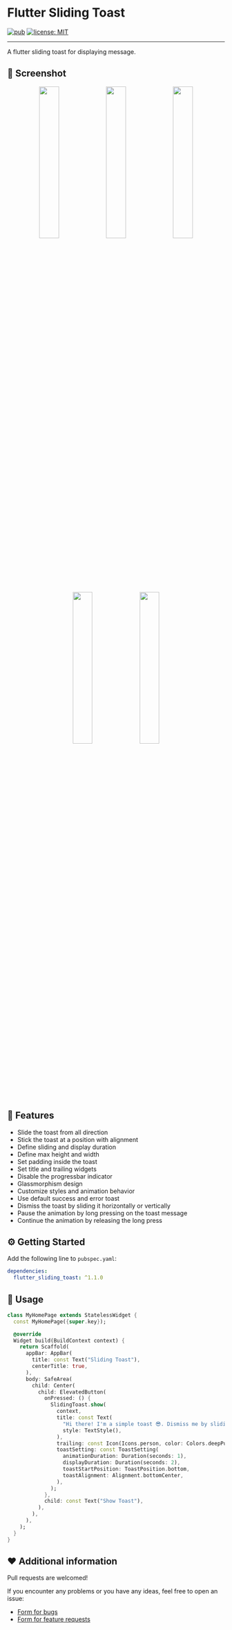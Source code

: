 # Flutter Sliding Toast

<div>
    <a href="https://pub.dev/packages/flutter_sliding_toast"><img src="https://img.shields.io/pub/v/flutter_sliding_toast.svg" alt="pub"></a>
    <a href="https://opensource.org/licenses/MIT"><img src="https://img.shields.io/badge/license-MIT-blue.svg" alt="license: MIT"></a>
</div>

---

A flutter sliding toast for displaying message.

## 🎨 Screenshot

<div display="flex" flex-wrap="wrap" align="center">
  <img src="https://res.cloudinary.com/gaurishankar/image/upload/v1717998621/Flutter%20Sliding%20Toast%20Pub%20Package/mfru3rh3pkd9welon1dd.gif" width="30%">
  <img src="https://res.cloudinary.com/gaurishankar/image/upload/v1717998632/Flutter%20Sliding%20Toast%20Pub%20Package/uzfyv9hrbbgrf4ikx3rm.gif" width="30%">
  <img src="https://res.cloudinary.com/gaurishankar/image/upload/v1717998620/Flutter%20Sliding%20Toast%20Pub%20Package/quxokvoql01imigcvzpl.gif" width="30%">
  <img src="https://res.cloudinary.com/gaurishankar/image/upload/v1717998620/Flutter%20Sliding%20Toast%20Pub%20Package/xnabgfyoglp7kokyy2ws.gif" width="30%">
  <img src="https://res.cloudinary.com/gaurishankar/image/upload/v1717998622/Flutter%20Sliding%20Toast%20Pub%20Package/lo6ajvhsabuxo29z1i9b.gif" width="30%">
</div>

## 🎯 Features

- Slide the toast from all direction
- Stick the toast at a position with alignment
- Define sliding and display duration
- Define max height and width
- Set padding inside the toast
- Set title and trailing widgets
- Disable the progressbar indicator
- Glassmorphism design
- Customize styles and animation behavior
- Use default success and error toast
- Dismiss the toast by sliding it horizontally or vertically
- Pause the animation by long pressing on the toast message
- Continue the animation by releasing the long press

## ⚙️ Getting Started

Add the following line to `pubspec.yaml`:

```yaml
dependencies:
  flutter_sliding_toast: ^1.1.0
```

## 🚀 Usage

```dart
class MyHomePage extends StatelessWidget {
  const MyHomePage({super.key});

  @override
  Widget build(BuildContext context) {
    return Scaffold(
      appBar: AppBar(
        title: const Text("Sliding Toast"),
        centerTitle: true,
      ),
      body: SafeArea(
        child: Center(
          child: ElevatedButton(
            onPressed: () {
              SlidingToast.show(
                context,
                title: const Text(
                  "Hi there! I'm a simple toast 😎. Dismiss me by sliding downward.",
                  style: TextStyle(),
                ),
                trailing: const Icon(Icons.person, color: Colors.deepPurple),
                toastSetting: const ToastSetting(
                  animationDuration: Duration(seconds: 1),
                  displayDuration: Duration(seconds: 2),
                  toastStartPosition: ToastPosition.bottom,
                  toastAlignment: Alignment.bottomCenter,
                ),
              );
            },
            child: const Text("Show Toast"),
          ),
        ),
      ),
    );
  }
}
```

## ❤️ Additional information

Pull requests are welcomed!

If you encounter any problems or you have any ideas, feel free to open an issue:

- [Form for bugs](https://github.com/gaurishankar007/flutter_sliding_toast/issues/new?assignees=&labels=&projects=&template=bug_report.md&title=)
- [Form for feature requests](https://github.com/gaurishankar007/flutter_sliding_toast/issues/new?assignees=&labels=&projects=&template=feature_request.md&title=)
